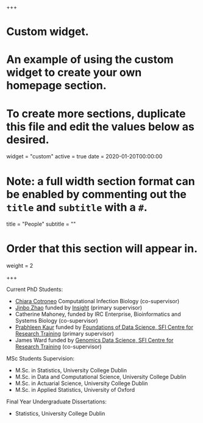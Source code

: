 +++
# Custom widget.
# An example of using the custom widget to create your own homepage section.
# To create more sections, duplicate this file and edit the values below as desired.
widget = "custom"
active = true
date = 2020-01-20T00:00:00

# Note: a full width section format can be enabled by commenting out the `title` and `subtitle` with a `#`.
title = "People"
subtitle = ""

# Order that this section will appear in.
weight = 2

+++

Current PhD Students:

- [Chiara Cotroneo](https://selenocysteine.github.io/) Computational Infection Biology (co-supervisor) 
- [Jinbo Zhao](https://www.insight-centre.org/users/jinbo-zhao) funded by [Insight](https://www.insight-centre.org/) (primary supervisor)
- Catherine Mahoney, funded by IRC Enterprise, Bioinformatics and Systems Biology (co-supervisor)
- [Prabhleen Kaur](https://www.data-science.ie/user/prabhleen+kaur/) funded by [Foundations of Data Science, SFI Centre for Research Training](https://www.data-science.ie/) (primary supervisor)
- James Ward funded by [Genomics Data Science, SFI Centre for Research Training](https://genomicsdatascience.ie/) (co-supervisor)

MSc Students Supervision:

- M.Sc. in Statistics, University College Dublin 
- M.Sc. in Data and Computational Science, University College Dublin 
- M.Sc. in Actuarial Science, University College Dublin 
- M.Sc. in Applied Statistics, University of Oxford 

Final Year Undergraduate Dissertations:

- Statistics, University College Dublin

